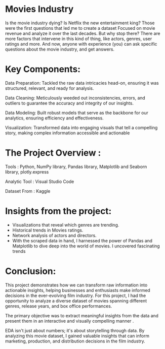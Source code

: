 # Movies Industry
Is the movie industry dying? Is Netflix the new entertainment king? Those were the first questions that led me to create a dataset
Focused on movie revenue and analyze it over the last decades. But why stop there? There are more factors that intervene in this
kind of thing, like actors, genres, user ratings and more. And now, anyone with experience (you) can ask specific questions about the
movie industry, and get answers.

<h1>Key Components:</h1>

Data Preparation: Tackled the raw data intricacies head-on, ensuring it was structured, relevant, and ready for analysis.

Data Cleaning: Meticulously weeded out inconsistencies, errors, and outliers to guarantee the accuracy and integrity of our insights.

Data Modeling: Built robust models that serve as the backbone for our analytics, ensuring efficiency and effectiveness.

Visualization: Transformed data into engaging visuals that tell a compelling story, making complex information accessible and actionable

<h1>The Project Overview :</h1>

Tools : Python, NumPy library, Pandas library, Matplotlib and Seaborn library, plotly.express

Analytic Tool : Visual Studio Code

Dataset From : Kaggle

<h1>Insights from the project: </h1>

- Visualizations that reveal which genres are trending.
- Historical trends in Movies ratings.
- Network analysis of actors and directors.
- With the scraped data in hand, I harnessed the power of Pandas and Matplotlib to dive deep into the world of movies. I uncovered fascinating trends


<h1>Conclusion:</h1>


This project demonstrates how we can transform raw information into actionable insights, helping businesses and enthusiasts make informed decisions in the ever-evolving film industry.
For this project, I had the opportunity to analyze a diverse dataset of movies spanning different genres, release years, and box office performances.
 
The primary objective was to extract meaningful insights from the data and present them in an interactive and visually compelling manner .

EDA isn't just about numbers; it's about storytelling through data. By analyzing this movie dataset, I gained valuable insights that can inform marketing, production, and distribution decisions in the film industry. 
